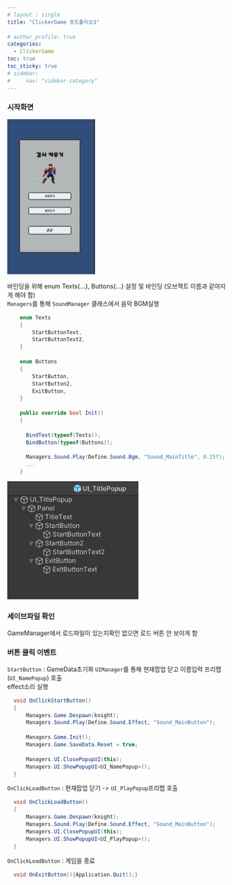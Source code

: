 ```yaml
---
# layout : single
title: "ClickerGame 포트폴리오3"

# author_profile: true
categories:
  - ClickerGame
toc: true
toc_sticky: true
# sidebar:
#     nav: "sidebar-category"
---
```

### 시작화면
<img src="/assets/images/TitleMain.png" width="40%" height="40%" title="TitleMain" alt="TitleMain"/> <br/>

바인딩을 위해 enum Texts{...}, Buttons{...} 설정 및 바인딩 (오브젝트 이름과 같아지게 해야 함)   
`Managers`를 통해 `SoundManager` 클래스에서 음악 BGM실행
``` cs
    enum Texts
    {
        StartButtonText,
        StartButtonText2,
    }

    enum Buttons
    {
        StartButton,
        StartButton2,
        ExitButton,
    }

    public override bool Init()
    {
      
      BindText(typeof(Texts));
      BindButton(typeof(Buttons));

      Managers.Sound.Play(Define.Sound.Bgm, "Sound_MainTitle", 0.25f);
      ...
    }
```
<img src="/assets/images/TitleHierarchy.png" width="60%" height="60%" title="TitleHierarchy" alt="TitleHierarchy"/> <br/>

### 세이브파일 확인
GameManager에서 로드파일이 있는지확인 없으면 로드 버튼 안 보이게 함

### 버튼 클릭 이벤트
`StartButton` : GameData초기화 `UIManager`를 통해 현재팝업 닫고 이름입력 프리팹(`UI_NamePopup`) 호출   
effect소리 실행   

``` cs
  void OnClickStartButton()
  {
      Managers.Game.Despawn(knight);
      Managers.Sound.Play(Define.Sound.Effect, "Sound_MainButton");
      
      Managers.Game.Init();
      Managers.Game.SaveData.Reset = true;
      
      Managers.UI.ClosePopupUI(this);
      Managers.UI.ShowPopupUI<UI_NamePopup>();
  }
```

`OnClickLoadButton` : 현재팝업 닫기 -> `UI_PlayPopup`프리팹 호출

```cs
  void OnClickLoadButton()
  {
      Managers.Game.Despawn(knight);
      Managers.Sound.Play(Define.Sound.Effect, "Sound_MainButton");
      Managers.UI.ClosePopupUI(this);
      Managers.UI.ShowPopupUI<UI_PlayPopup>();
  }
```
`OnClickLoadButton` : 게임을 종료 
```cs
  void OnExitButton(){Application.Quit();}
```
